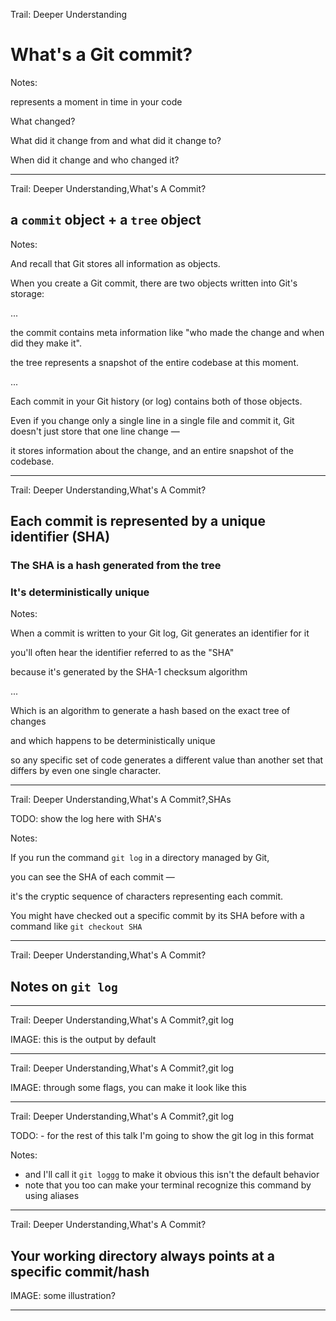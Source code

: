 Trail: Deeper Understanding

# What's a Git commit?

Notes:

represents a moment in time in your code

What changed?

What did it change from and what did it change to?

When did it change and who changed it?

---

Trail: Deeper Understanding,What's A Commit?

## a **`commit`** object + a **`tree`** object

Notes:

And recall that Git stores all information as objects.

When you create a Git commit, there are two objects written into Git's storage:

...

the commit contains meta information like "who made the change and when did they make it".

the tree represents a snapshot of the entire codebase at this moment.

...

Each commit in your Git history (or log) contains both of those objects.

Even if you change only a single line in a single file and commit it, Git doesn't just store that one line change —

it stores information about the change, and an entire snapshot of the codebase.

---

Trail: Deeper Understanding,What's A Commit?

## Each commit is represented by a **unique identifier** (SHA)

### The SHA is a hash generated from the tree

<!-- .element: class="fragment" -->

### It's deterministically unique

<!-- .element: class="fragment" -->

Notes:

When a commit is written to your Git log, Git generates an identifier for it

you'll often hear the identifier referred to as the "SHA"

because it's generated by the SHA-1 checksum algorithm

...

Which is an algorithm to generate a hash based on the exact tree of changes

and which happens to be deterministically unique

so any specific set of code generates a different value than another set that differs by even one single character.

---

Trail: Deeper Understanding,What's A Commit?,SHAs

TODO: show the log here with SHA's

Notes:

If you run the command `git log` in a directory managed by Git,

you can see the SHA of each commit —

it's the cryptic sequence of characters representing each commit.

You might have checked out a specific commit by its SHA before with a command like `git checkout SHA`

---

Trail: Deeper Understanding,What's A Commit?

## Notes on `git log`

---

Trail: Deeper Understanding,What's A Commit?,git log

IMAGE: this is the output by default

---

Trail: Deeper Understanding,What's A Commit?,git log

IMAGE: through some flags, you can make it look like this

---

Trail: Deeper Understanding,What's A Commit?,git log

TODO: - for the rest of this talk I'm going to show the git log in this format

Notes:

- and I'll call it `git loggg` to make it obvious this isn't the default behavior
- note that you too can make your terminal recognize this command by using aliases

---

Trail: Deeper Understanding,What's A Commit?

## Your working directory always points at a specific commit/hash

IMAGE: some illustration?

---

